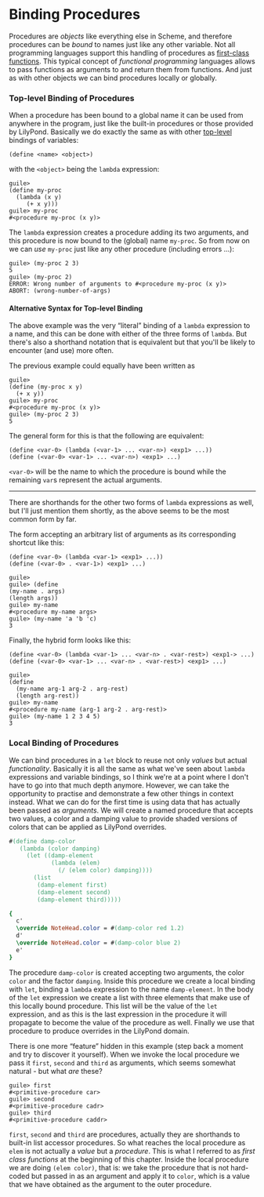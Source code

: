 # Binding Procedures

Procedures are *objects* like everything else in Scheme, and therefore
procedures can be *bound* to names just like any other variable.  Not all
programming languages support this handling of procedures as [first-class
functions](https://en.wikipedia.org/wiki/First-class_function).  This typical
concept of *functional programming* languages allows to pass functions as
arguments to and return them from functions.  And just as with other objects we
can bind procedures locally or globally.


### Top-level Binding of Procedures

When a procedure has been bound to a global name it can be used from anywhere in
the program, just like the built-in procedures or those provided by LilyPond.
Basically we do exactly the same as with other
[top-level](../binding/top-level.html) bindings of variables:

```
(define <name> <object>)
```

with the `<object>` being the `lambda` expression:

```
guile>
(define my-proc
  (lambda (x y)
     (+ x y)))
guile> my-proc
#<procedure my-proc (x y)>
```

The `lambda` expression creates a procedure adding its two arguments, and this
procedure is now bound to the (global) name `my-proc`.  So from now on we can
*use* `my-proc` just like any other procedure (including errors ...):

```
guile> (my-proc 2 3)
5
guile> (my-proc 2)
ERROR: Wrong number of arguments to #<procedure my-proc (x y)>
ABORT: (wrong-number-of-args)
```

#### Alternative Syntax for Top-level Binding

The above example was the very “literal” binding of a `lambda` expression to a
name, and this can be done with either of the three forms of `lambda`.  But
there's also a shorthand notation that is equivalent but that you'll be likely
to encounter (and use) more often.

The previous example could equally have been written as

```
guile>
(define (my-proc x y)
  (+ x y))
guile> my-proc
#<procedure my-proc (x y)>
guile> (my-proc 2 3)
5
```

The general form for this is that the following are equivalent:

```
(define <var-0> (lambda (<var-1> ... <var-n>) <exp1> ...))
(define (<var-0> <var-1> ... <var-n>) <exp1> ...)
```

`<var-0>` will be the name to which the procedure is bound while the remaining
`var`s represent the actual arguments.

---

There are shorthands for the other two forms of `lambda` expressions as well,
but I'll just mention them shortly, as the above seems to be the most common
form by far.

The form accepting an arbitrary list of arguments as its corresponding shortcut
like this:

```
(define <var-0> (lambda <var-1> <exp1> ...))
(define (<var-0> . <var-1>) <exp1> ...)

guile>
guile> (define
(my-name . args)
(length args))
guile> my-name
#<procedure my-name args>
guile> (my-name 'a 'b 'c)
3
```

Finally, the hybrid form looks like this:

```
(define <var-0> (lambda <var-1> ... <var-n> . <var-rest>) <exp1-> ...)
(define (<var-0> <var-1> ... <var-n> . <var-rest>) <exp1> ...)

guile>
(define
  (my-name arg-1 arg-2 . arg-rest)
  (length arg-rest))
guile> my-name
#<procedure my-name (arg-1 arg-2 . arg-rest)>
guile> (my-name 1 2 3 4 5)
3
```

### Local Binding of Procedures

We can bind procedures in a `let` block to reuse not only *values* but actual
*functionality*.  Basically it is all the same as what we've seen about `lambda`
expressions and variable bindings, so I think we're at a point where I don't
have to go into that much depth anymore.  However, we can take the opportunity
to practise and demonstrate a few other things in context instead.  What we can
do for the first time is using data that has actually been passed as
*arguments*. We will create a named procedure that accepts two values, a color
and a damping value to provide shaded versions of colors that can be applied as
LilyPond overrides.

```lilypond
#(define damp-color
   (lambda (color damping)
     (let ((damp-element
            (lambda (elem)
              (/ (elem color) damping))))
       (list
        (damp-element first)
        (damp-element second)
        (damp-element third)))))

{
  c'
  \override NoteHead.color = #(damp-color red 1.2)
  d'
  \override NoteHead.color = #(damp-color blue 2)
  e'
}
```

The procedure `damp-color` is created accepting two arguments, the color `color`
and the factor `damping`.  Inside this procedure we create a local binding with
`let`, binding a `lambda` expression to the name `damp-element`.  In the body of
the `let` expression we create a list with three elements that make use of this
locally bound procedure.  This list will be the value of the `let` expression,
and as this is the last expression in the procedure it will propagate to become
the value of the procedure as well.  Finally we use that procedure to produce
overrides in the LilyPond domain.

There is one more “feature” hidden in this example (step back a moment and try
to discover it yourself).  When we invoke the local procedure we pass it
`first`, `second` and `third` as arguments, which seems somewhat natural - but
what *are* these?

```
guile> first
#<primitive-procedure car>
guile> second
#<primitive-procedure cadr>
guile> third
#<primitive-procedure caddr>
```

`first`, `second` and `third` are procedures, actually they are shorthands to
built-in list accessor procedures.  So what reaches the local procedure as
`elem` is not actually a *value* but a *procedure*.  This is what I referred to
as *first class functions* at the beginning of this chapter.  Inside the local
procedure we are doing `(elem color)`, that is: we take the procedure that is
not hard-coded but passed in as an argument and apply it to `color`, which is a
value that we have obtained as the argument to the outer procedure.
